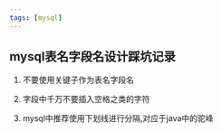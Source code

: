 ```yaml
---
tags: [mysql]
---
```


## mysql表名字段名设计踩坑记录

1. 不要使用关键子作为表名字段名

2. 字段中千万不要插入空格之类的字符

3. mysql中推荐使用下划线进行分隔,对应于java中的驼峰
